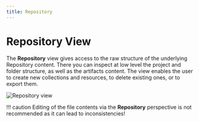 ```yaml
---
title: Repository
---
```


Repository View
===

The **Repository** view gives access to the raw structure of the underlying Repository content.
There you can inspect at low level the project and folder structure, as well as the artifacts content.
The view enables the user to create new collections and resources, to delete existing ones, or to export them.

![Repository view](../../../images/ide_view_repository.png)

!!! caution
	Editing of the file contents via the **Repository** perspective is not recommended as it can lead to inconsistencies!
